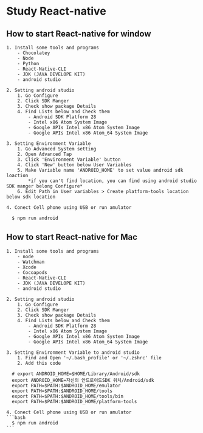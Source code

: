 # Study React-native

## How to start React-native for window
    1. Install some tools and programs
        - Chocolatey 
        - Node
        - Python
        - React-Native-CLI
        - JDK (JAVA DEVELOPE KIT)
        - android studio

    2. Setting android studio
        1. Go Configure 
        2. Click SDK Manger 
        3. Check show package Details 
        4. Find Lists below and Check them
            - Android SDK Platform 28
            - Intel x86 Atom System Image
            - Google APIs Intel x86 Atom System Image
            - Google APIs Intel x86 Atom_64 System Image

    3. Setting Environment Variable
        1. Go Advanced System setting 
        2. Open Advanced Tap 
        3. Click 'Environment Variable' button 
        4. Click 'New' button below User Variables
        5. Make Variable name 'ANDROID_HOME' to set value android sdk loaction
            *if you can't find location, you can find using android studio SDK manger belong Configure*
        6. Edit Path in User variables > Create platform-tools location below sdk location

    4. Conect Cell phone using USB or run amulator

```bash
  $ npm run android
```

## How to start React-native for Mac
    1. Install some tools and programs
        - node
        - Watchman
        - Xcode
        - Cocoapods
        - React-Native-CLI
        - JDK (JAVA DEVELOPE KIT)
        - android studio

    2. Setting android studio
        1. Go Configure 
        2. Click SDK Manger 
        3. Check show package Details 
        4. Find Lists below and Check them
            - Android SDK Platform 28
            - Intel x86 Atom System Image
            - Google APIs Intel x86 Atom System Image
            - Google APIs Intel x86 Atom_64 System Image

    3. Setting Environment Variable to android studio
        1. Find and Open '~/.bash_profile' or '~/.zshrc' file
        2. Add this code
        
```
  # export ANDROID_HOME=$HOME/Library/Android/sdk
  export ANDROID_HOME=자신의 안드로이드SDK 위치/Android/sdk
  export PATH=$PATH:$ANDROID_HOME/emulator
  export PATH=$PATH:$ANDROID_HOME/tools
  export PATH=$PATH:$ANDROID_HOME/tools/bin
  export PATH=$PATH:$ANDROID_HOME/platform-tools
```

    4. Conect Cell phone using USB or run amulator
    ```bash
      $ npm run android
    ```

<!-- ## React-native Window에서 실행하는 법

  1. 프로그램 실행에 필요한 패키지 툴과 프로그램 설치하기
    - node
    - python
    - React-Native-CLI
    - JDK (JAVA DEVELOPE KIT)
    - android studio

  2. Android Studio 설정하기
    Configure 클릭 > SDK Manger 클릭 > 우측하단에 show package Details 체크 > 아래 리스트를 찾아 체크 후 다운로드

  **list**
    - Android SDK Platform 28
    - Intel x86 Atom System Image
    - Google APIs Intel x86 Atom System Image
    - Google APIs Intel x86 Atom_64 System Image

  3. 안드로이드를 사용하기 위한 환경 변수 생성
    내 PC 우측 클릭 > 속성 > 고급 시스템 설정 > 환경 변수 > 사용자 변수에 생성 >
    ANDROID_HOME 이란 이름으로 변수 생성하고 값을 Android Studio 에서 설치했던 SDK 폴더 위치로 설정 >
    *위치를 찾기 힘들면, 위 Android Studio 설정하기에 SDK Manger 항목에 위치가 있음*
    사용자 변수 중에 'Path'를 찾아 클릭 후 변경 > 
    위에 언급한 SDK 폴더 하위에 있는 platform-tools 위치를 추가

  4. USB를 연결해 PC와 핸드폰을 연결 후에 react-native 파일 실행
    $npm run android

## React-native Mac에서 실행하는 법

  1. 프로그램 실행에 필요한 패키지 툴과 프로그램 설치하기
    - node
    - Watchman 
    - Xcode 
    - Cocoapods 
    - React-Native-CLI
    - JDK (JAVA DEVELOPE KIT)
    - android studio

  2. Android Studio 설정하기
    Configure 클릭 > SDK Manger 클릭 > 우측하단에 show package Details 체크 > 아래 리스트를 찾아 체크 후 다운로드

  **list**
    - Android SDK Platform 28
    - Intel x86 Atom System Image
    - Google APIs Intel x86 Atom System Image
    - Google APIs Intel x86 Atom_64 System Image

  3. 안드로이드 스튜디오 환경 변수 
      1. ~/.bash_profile 파일 또는 ~/.zshrc 파일을 연다.
      2. 아래와 같이 파일을 수정한다.
```
  # export ANDROID_HOME=$HOME/Library/Android/sdk
  export ANDROID_HOME=자신의 안드로이드SDK 위치/Android/sdk
  export PATH=$PATH:$ANDROID_HOME/emulator
  export PATH=$PATH:$ANDROID_HOME/tools
  export PATH=$PATH:$ANDROID_HOME/tools/bin
  export PATH=$PATH:$ANDROID_HOME/platform-tools
```
  4. USB를 연결해 PC와 핸드폰을 연결 후에 react-native 파일 실행
    $npm run android -->